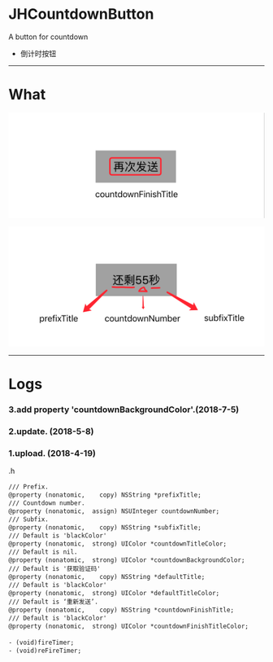 # JHCountdownButton
A button for countdown
- 倒计时按钮

---

# What
![image](https://github.com/xjh093/JHCountdownButton/blob/master/img/01.png)

![image](https://github.com/xjh093/JHCountdownButton/blob/master/img/02.png)

---

# Logs

### 3.add property 'countdownBackgroundColor'.(2018-7-5)

### 2.update. (2018-5-8)

### 1.upload. (2018-4-19)

.h
```
/// Prefix.
@property (nonatomic,    copy) NSString *prefixTitle;
/// Countdown number.
@property (nonatomic,  assign) NSUInteger countdownNumber;
/// Subfix.
@property (nonatomic,    copy) NSString *subfixTitle;
/// Default is 'blackColor'
@property (nonatomic,  strong) UIColor *countdownTitleColor;
/// Default is nil.
@property (nonatomic,  strong) UIColor *countdownBackgroundColor;
/// Default is '获取验证码'
@property (nonatomic,    copy) NSString *defaultTitle;
/// Default is 'blackColor'
@property (nonatomic,  strong) UIColor *defaultTitleColor;
/// Default is ‘重新发送’.
@property (nonatomic,    copy) NSString *countdownFinishTitle;
/// Default is 'blackColor'
@property (nonatomic,  strong) UIColor *countdownFinishTitleColor;

- (void)fireTimer;
- (void)reFireTimer;

```


